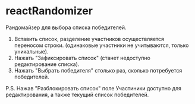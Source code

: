 # reactRandomizer

Рандомайзер для выбора списка победителей.

1. Вставить список, разделение участников осуществляется переносом строки. (одинаковые участники не учитываются, только уникальные).
2. Нажать "Зафиксировать список" (станет недоступно редактирование списка).
3. Нажать "Выбрать победителя" столько раз, сколько потребуется победителей.

P.S. Нажав "Разблокировать список" поле Участиники доступно для редактирования, а также текущий список победителей.
